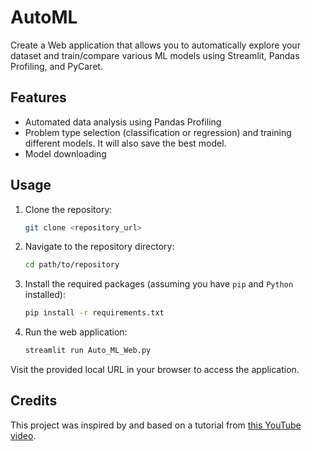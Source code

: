 # AutoML
Create a Web application that allows you to automatically explore your dataset and train/compare various ML models using Streamlit, Pandas Profiling, and PyCaret.

## Features

- Automated data analysis using Pandas Profiling
- Problem type selection (classification or regression) and training different models. It will also save the best model.
- Model downloading

## Usage

1. Clone the repository:
   ```bash
   git clone <repository_url>
   ```

2. Navigate to the repository directory:
   ```bash
   cd path/to/repository
   ```

3. Install the required packages (assuming you have `pip` and `Python` installed):
   ```bash
   pip install -r requirements.txt
   ```

4. Run the web application:
   ```bash
   streamlit run Auto_ML_Web.py
   ```

Visit the provided local URL in your browser to access the application.

## Credits

This project was inspired by and based on a tutorial from [this YouTube video](https://www.youtube.com/watch?v=xTKoyfCQiiU&list=PLgNJO2hghbmjY-_2OZbm69f9Ga-eIqFui&index=8).
